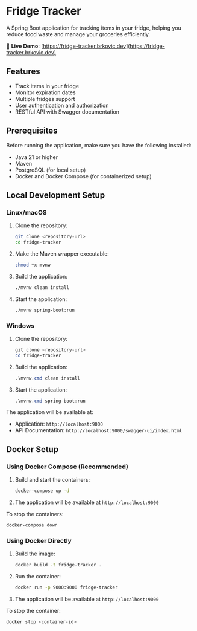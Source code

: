 # Fridge Tracker

A Spring Boot application for tracking items in your fridge, helping you reduce food waste and manage your groceries efficiently.

🔗 **Live Demo**: [https://fridge-tracker.brkovic.dev](https://fridge-tracker.brkovic.dev)

## Features

- Track items in your fridge
- Monitor expiration dates
- Multiple fridges support
- User authentication and authorization
- RESTful API with Swagger documentation

## Prerequisites

Before running the application, make sure you have the following installed:

- Java 21 or higher
- Maven
- PostgreSQL (for local setup)
- Docker and Docker Compose (for containerized setup)

## Local Development Setup

### Linux/macOS

1. Clone the repository:
   ```bash
   git clone <repository-url>
   cd fridge-tracker
   ```

2. Make the Maven wrapper executable:
   ```bash
   chmod +x mvnw
   ```

3. Build the application:
   ```bash
   ./mvnw clean install
   ```

4. Start the application:
   ```bash
   ./mvnw spring-boot:run
   ```

### Windows

1. Clone the repository:
   ```powershell
   git clone <repository-url>
   cd fridge-tracker
   ```

2. Build the application:
   ```powershell
   .\mvnw.cmd clean install
   ```

3. Start the application:
   ```powershell
   .\mvnw.cmd spring-boot:run
   ```

The application will be available at:
- Application: `http://localhost:9000`
- API Documentation: `http://localhost:9000/swagger-ui/index.html`

## Docker Setup

### Using Docker Compose (Recommended)

1. Build and start the containers:
   ```bash
   docker-compose up -d
   ```

2. The application will be available at `http://localhost:9000`

To stop the containers:
```bash
docker-compose down
```

### Using Docker Directly

1. Build the image:
   ```bash
   docker build -t fridge-tracker .
   ```

2. Run the container:
   ```bash
   docker run -p 9000:9000 fridge-tracker
   ```

3. The application will be available at `http://localhost:9000`

To stop the container:
```bash
docker stop <container-id>
```